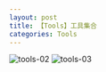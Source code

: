 ```yaml
---
layout: post
title: 【Tools】工具集合
categories: Tools
---
```



![tools-02](http://r74vtd8b0.hd-bkt.clouddn.com/img/tools-2.png)
![tools-03](http://r74vtd8b0.hd-bkt.clouddn.com/img/tools-3.png)



  





